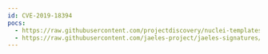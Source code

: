 ```yaml
---
id: CVE-2019-18394
pocs:
  - https://raw.githubusercontent.com/projectdiscovery/nuclei-templates/master/cves/2019/CVE-2019-18394.yaml
  - https://raw.githubusercontent.com/jaeles-project/jaeles-signatures/master/cves/openfire-ssrf-cve-2019-18394.yaml
---
```

